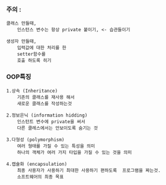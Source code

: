 ### 주의 : 
	클래스 만들때,
		인스턴스 변수는 항상 private 붙이기, <- 습관들이기

	생성자 만들때,
		입력값에 대한 처리를 한
		setter함수를 
		호출 하도록 히기  

### OOP특징

	1.상속 (Inheritance)
		기존의 클래스를 재사용 해서 
		새로운 클래스를 작성하는것

	2.정보은닉 (information hidding)
		인스턴트 변수에 private을 써서 
		다른 클레스에서는 안보이도록 숨기는 것

	3.다형성 (polymorphism)
		여러 형태를 가질 수 있는 특성을 의미
		하나의 객체가 여러 가지 타입을 가질 수 있는 것을 의미

	4.캡슐화 (encapsulation)
		최종 사용자가 사용하기 최대한 사용하기 편하도록	프로그램을 짜는것.
		소프트웨어의 최종 목표
		
